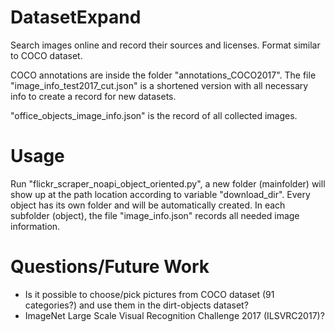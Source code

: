 # DatasetExpand
Search images online and record their sources and licenses. Format similar to COCO dataset.

COCO annotations are inside the folder "annotations_COCO2017". The file "image_info_test2017_cut.json" is a shortened version with all necessary info to create a record for new datasets.

"office_objects_image_info.json" is the record of all collected images.

# Usage
Run "flickr_scraper_noapi_object_oriented.py", a new folder (mainfolder) will show up at the path location according to variable "download_dir". Every object has its own folder and will be automatically created. In each subfolder (object), the file "image_info.json" records all needed image information.

# Questions/Future Work
* Is it possible to choose/pick pictures from COCO dataset (91 categories?) and use them in the dirt-objects dataset?
* ImageNet Large Scale Visual Recognition Challenge 2017 (ILSVRC2017)?
